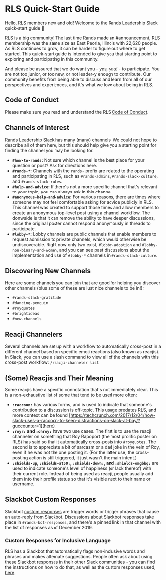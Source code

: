 # RLS Quick-Start Guide

Hello, RLS members new and old! Welcome to the Rands Leadership Slack quick-start guide 🙂 

RLS is a big community! The last time Rands made an #announcement, RLS membership was the same size as East Peoria, Illinois with 22,620 people. As RLS continues to grow, it can be harder to figure out where to get started. This quick-start guide is intended to give you that starting point to exploring and participating in this community. 

And please be assured that we do want you - _yes, you!_ - to participate. You are not too junior, or too new, or not leader-y enough to contribute. Our community benefits from being able to discuss and learn from all of our perspectives and experiences, and it's what we love about being in RLS.

## Code of Conduct

Please make sure you read and understand the RLS [Code of Conduct](https://github.com/randsleadershipslack/documents-and-resources/blob/main/code-of-conduct.md).

## Channels of Interest

Rands Leadership Slack has many (many) channels. We could not hope to describe all of them here, but this should help give you a starting point for finding the channel you may be looking for.

- **`#how-to-rands`:** Not sure which channel is the best place for your question or post? Ask for directions here. 
- **`#rands-*`:** Channels with the `rands-` prefix are related to the operating and participating in RLS, such as `#rands-admins`, `#rands-slack-culture`, and `#rands-slack-rules`.
- **`#help-and-advice`:** If there's not a more specific channel that's relevant to your topic, you can always ask in this channel. 
- **`#anonymous-help-and-advice`:** For various reasons, there are times where someone may not feel comfortable asking for advice publicly in RLS. This channel was created to support those times and allow members to create an anonymous top-level post using a channel workflow. The donwside is that it can remove the ability to have deeper discussions, since the original poster cannot respond anonymously in threads to participate.
- **`#lobby-*`:** Lobby channels are public channels that enable members to request admission to private channels, which would otherwise be undiscoverable. Right now only two exist, `#lobby-adoption` and `#lobby-non-binary-and-women`, and you can see past discussions about the implementation and use of `#lobby-*` channels in `#rands-slack-culture`.

## Discovering New Channels

Here are some channels you can join that are good for helping you discover other channels (plus some of these are just nice channels to be in!):

- `#rands-slack-gratitude` 
- `#dancing-penguin`
- `#royquotes`
- `#brightideas`
- `#new-channels`

## Reacji Channelers

Several channels are set up with a workflow to automatically cross-post in a different channel based on specific emoji reactions (also known as reacjis). In Slack, you can use a slash command to view all of the channels with this cross-post workflow: `/reacji-channeler list`

## (Some) Reacjis and Their Meaning

Some reacjis have a specific connotation that's not immediately clear. This is a non-exhaustive list of some that tend to be used more often:

- **`:raccoon:`** has various forms, and is used to indicate that someone's contribution to a discussion is off-topic. This usage predates RLS, and more context can be found [https://techcrunch.com/2017/12/04/how-slack-uses-a-raccoon-to-keep-distractions-on-slack-at-bay/?guccounter=1](here).
- **`:royr:` and `:ohroy:`** have two use cases. The first is to use the reacji channeler on something that Roy Rapoport (the most prolific poster on RLS) has said so that it automatically cross-posts into `#royquotes`. The second is to appreciate a bit of sarcasm or a dad joke in the vein of Roy, even if he was not the one posting it. (For the latter use, the cross-posting action is still triggered, it just wasn't the main intent.)
- **`:shields-up`, `:shields-at50:`, `:shields-down:`, and `:shields-omgbbq:`** are used to indicate someone's level of happiness (or lack thereof) with their current role. Instead of being used as reacji, people usually add them into their profile status so that it's visible next to their name or username. 

## Slackbot Custom Responses

Slackbot [custom responses](https://slack.com/resources/using-slack/a-guide-to-slackbot-custom-responses) are trigger words or trigger phrases that cause an auto-reply from Slackbot. Discussions about Slackbot responses take place in `#rands-bot-responses`, and there's a pinned link in that channel with the list of responses as of December 2019.

### Custom Responses for Inclusive Language

RLS has a Slackbot that automatically flags non-inclusive words and phrases and makes alternate suggestions. People often ask about using these Slackbot responses in their other Slack communities - you can find the instructions on how to do that, as well as the custom responses used, [here](https://github.com/randsleadershipslack/documents-and-resources/blob/main/InclusiveLanguage.md).

